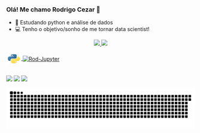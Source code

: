### Olá! Me chamo Rodrigo Cezar 👋

- 🐍 Estudando python e análise de dados
- 💻 Tenho o objetivo/sonho de me tornar data scientist!

<div align="center">
  <a href="https://github.com/r0drigoceezar">
  <img height="190em" src="https://github-readme-stats.vercel.app/api?username=r0drigoceezar&show_icons=true&theme=dark&include_all_commits=true&count_private=true"/>
  <img height="190em" src="https://github-readme-stats.vercel.app/api/top-langs/?username=r0drigoceezar&layout=compact&langs_count=7&theme=dark"/>
</div>
  
  <div style="display: inline_block"><br>
  <img align="center" alt="Rod-Python" height="30" width="40" src="https://raw.githubusercontent.com/devicons/devicon/master/icons/python/python-original.svg">
  <img align="center" alt="Rod-Jupyter" height="30" width="40" src="https://cdn.jsdelivr.net/gh/devicons/devicon/icons/jupyter/jupyter-original-wordmark.svg">
    
</div>
  
  ##
  <div> 
  <a href="https://www.instagram.com/rodrigoceezar/" target="_blank"><img src="https://img.shields.io/badge/-Instagram-%23E4405F?style=for-the-badge&logo=instagram&logoColor=white" target="_blank"></a>
  <a href = "rodrigoce2021@gmail.com"><img src="https://img.shields.io/badge/-Gmail-%23333?style=for-the-badge&logo=gmail&logoColor=white" target="_blank"></a>
  <a href="https://www.linkedin.com/in/rodrigoceezar-02/" target="_blank"><img src="https://img.shields.io/badge/-LinkedIn-%230077B5?style=for-the-badge&logo=linkedin&logoColor=white" target="_blank"></a> 
  
</div>
  
![Snake animation](https://github.com/r0drigoceezar/r0drigoceezar/blob/output/github-contribution-grid-snake.svg)
